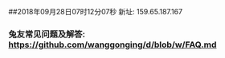 ##2018年09月28日07时12分07秒 新址: 159.65.187.167
### 兔友常见问题及解答: https://github.com/wanggonging/d/blob/w/FAQ.md
